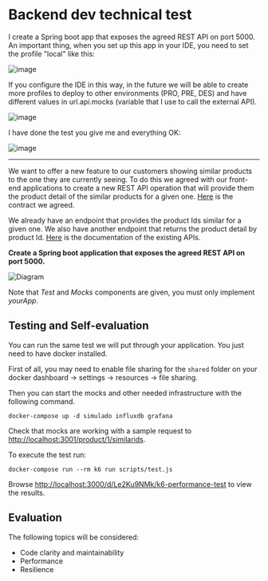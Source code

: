 # Backend dev technical test
I create a Spring boot app that exposes the agreed REST API on port 5000.
An important thing, when you set up this app in your IDE, you need to set the profile "local" like this:

![image](https://user-images.githubusercontent.com/15210465/194866391-2cd32d72-f274-48dd-8a06-d428bed0dfcd.png)

If you configure the IDE in this way, in the future we will be able to create more profiles to deploy to other environments (PRO, PRE, DES) and have different values in url.api.mocks (variable that I use to call the external API).

![image](https://user-images.githubusercontent.com/15210465/194867010-fc59e2cf-81d4-48f9-8e8b-3b69c8611c72.png)

I have done the test you give me and everything OK:

![image](https://user-images.githubusercontent.com/15210465/194865946-cc8b948f-d711-4363-8833-f00ecfa5f841.png)



--------------------------------------------------------------------------------------------------------------

We want to offer a new feature to our customers showing similar products to the one they are currently seeing. To do this we agreed with our front-end applications to create a new REST API operation that will provide them the product detail of the similar products for a given one. [Here](./similarProducts.yaml) is the contract we agreed.

We already have an endpoint that provides the product Ids similar for a given one. We also have another endpoint that returns the product detail by product Id. [Here](./existingApis.yaml) is the documentation of the existing APIs.

**Create a Spring boot application that exposes the agreed REST API on port 5000.**

![Diagram](./assets/diagram.jpg "Diagram")

Note that _Test_ and _Mocks_ components are given, you must only implement _yourApp_.

## Testing and Self-evaluation
You can run the same test we will put through your application. You just need to have docker installed.

First of all, you may need to enable file sharing for the `shared` folder on your docker dashboard -> settings -> resources -> file sharing.

Then you can start the mocks and other needed infrastructure with the following command.
```
docker-compose up -d simulado influxdb grafana
```
Check that mocks are working with a sample request to [http://localhost:3001/product/1/similarids](http://localhost:3001/product/1/similarids).

To execute the test run:
```
docker-compose run --rm k6 run scripts/test.js
```
Browse [http://localhost:3000/d/Le2Ku9NMk/k6-performance-test](http://localhost:3000/d/Le2Ku9NMk/k6-performance-test) to view the results.

## Evaluation
The following topics will be considered:
- Code clarity and maintainability
- Performance
- Resilience
